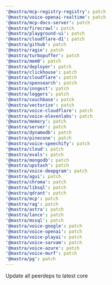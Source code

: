 ```yaml
---
'@mastra/mcp-registry-registry': patch
'@mastra/voice-openai-realtime': patch
'@mastra/mcp-docs-server': patch
'@mastra/firecrawl': patch
'@mastra/playground-ui': patch
'@mastra/cloudflare-d1': patch
'@mastra/github': patch
'@mastra/ragie': patch
'@mastra/turbopuffer': patch
'@mastra/mem0': patch
'@mastra/deployer': patch
'@mastra/clickhouse': patch
'@mastra/cloudflare': patch
'@mastra/opensearch': patch
'@mastra/inngest': patch
'@mastra/loggers': patch
'@mastra/couchbase': patch
'@mastra/vectorize': patch
'@mastra/voice-cloudflare': patch
'@mastra/voice-elevenlabs': patch
'@mastra/memory': patch
'@mastra/server': patch
'@mastra/dynamodb': patch
'@mastra/pinecone': patch
'@mastra/voice-speechify': patch
'@mastra/cloud': patch
'@mastra/evals': patch
'@mastra/mongodb': patch
'@mastra/upstash': patch
'@mastra/voice-deepgram': patch
'@mastra/agui': patch
'@mastra/chroma': patch
'@mastra/libsql': patch
'@mastra/qdrant': patch
'@mastra/mcp': patch
'@mastra/rag': patch
'@mastra/astra': patch
'@mastra/lance': patch
'@mastra/mssql': patch
'@mastra/voice-google': patch
'@mastra/voice-openai': patch
'@mastra/voice-playai': patch
'@mastra/voice-sarvam': patch
'@mastra/voice-azure': patch
'@mastra/voice-murf': patch
'@mastra/pg': patch
---
```


Update all peerdeps to latest core
